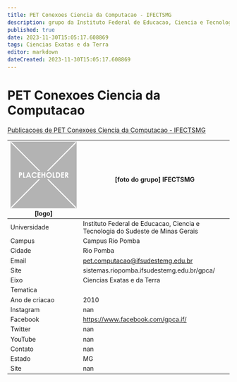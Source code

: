 ```yaml
---
title: PET Conexoes Ciencia da Computacao - IFECTSMG
description: grupo da Instituto Federal de Educacao, Ciencia e Tecnologia do Sudeste de Minas Gerais
published: true
date: 2023-11-30T15:05:17.608869
tags: Ciencias Exatas e da Terra
editor: markdown
dateCreated: 2023-11-30T15:05:17.608869
---
```


# PET Conexoes Ciencia da Computacao

[Publicacoes de PET Conexoes Ciencia da Computacao - IFECTSMG](/atividade/267PETConexoesCienciadaComputacaoIFECTSMG/feed)

| ![placeholder.png](/placeholder.png) [logo] | [foto do grupo] IFECTSMG         |
| ------------------------------------------- | ------------------------------------------------- |
| Universidade                                | Instituto Federal de Educacao, Ciencia e Tecnologia do Sudeste de Minas Gerais      |
| Campus                                      | Campus Rio Pomba            |
| Cidade                                      | Rio Pomba             |
| Email                                       | pet.computacao@ifsudestemg.edu.br             |
| Site                                        | sistemas.riopomba.ifsudestemg.edu.br/gpca/              |
| Eixo                                        | Ciencias Exatas e da Terra              |
| Tematica                                    |           |
| Ano de criacao                              | 2010        |
| Instagram                                   | nan         |
| Facebook                                    | https://www.facebook.com/gpca.if/          |
| Twitter                                     | nan           |
| YouTube                                     | nan           |
| Contato                                     | nan         |
| Estado                                      |  MG            |
| Site                                        | nan |

